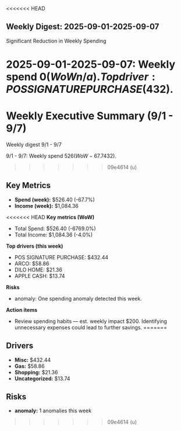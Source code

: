 <<<<<<< HEAD
## Weekly Digest: 2025-09-01-2025-09-07
Significant Reduction in Weekly Spending

2025-09-01-2025-09-07: Weekly spend $0 (WoW n/a). Top driver: POS SIGNATURE PURCHASE ($432).
=======
# Weekly Executive Summary (9/1 - 9/7)
Weekly digest 9/1 - 9/7

9/1 - 9/7: Weekly spend $526 (WoW -67.7%). Top driver: Misc ($432).
>>>>>>> 09e4614 (u)

## Key Metrics
- **Spend (week):** $526.40 (-67.7%)
- **Income (week):** $1,084.36

<<<<<<< HEAD
**Key metrics (WoW)**
- Total Spend: $526.40 (-6769.0%)
- Total Income: $1,084.36 (-4.0%)

**Top drivers (this week)**
- POS SIGNATURE PURCHASE: $432.44
- ARCO: $58.86
- DILO HOME: $21.36
- APPLE CASH: $13.74

**Risks**
- anomaly: One spending anomaly detected this week.

**Action items**
- Review spending habits — est. weekly impact $200. Identifying unnecessary expenses could lead to further savings.
=======
## Drivers
- **Misc:** $432.44
- **Gas:** $58.86
- **Shopping:** $21.36
- **Uncategorized:** $13.74

## Risks
- **anomaly:** 1 anomalies this week
>>>>>>> 09e4614 (u)
